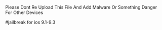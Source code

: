 Please Dont Re Upload This File And Add Malware Or Something Danger For Other Devices

#jailbreak for ios 9.1-9.3


